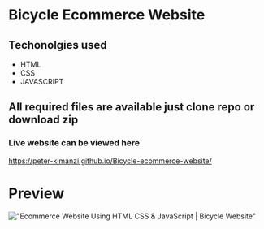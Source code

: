 # Bicycle Ecommerce   Website

## Techonolgies used
* HTML
* CSS
* JAVASCRIPT

## All required files are available just clone repo or download zip

### Live website can be viewed here
https://peter-kimanzi.github.io/Bicycle-ecommerce-website/


# Preview

!["Ecommerce Website Using HTML CSS & JavaScript | Bicycle Website"](https://user-images.githubusercontent.com/67447840/123276709-9e3e6300-d52f-11eb-8e23-76d49c0017f0.png "Ecommerce Website Using HTML CSS & JavaScript | Bicycle Website")
